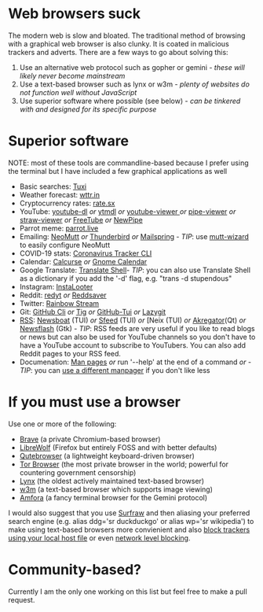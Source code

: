# Web browsers suck
The modern web is slow and bloated. The traditional method of browsing with a graphical web browser is also clunky. It is coated in malicious trackers and adverts. There are a few ways to go about solving this:
1. Use an alternative web protocol such as gopher or gemini - _these will likely never become mainstream_
2. Use a text-based browser such as lynx or w3m - _plenty of websites do not function well without JavaScript_
3. Use superior software where possible (see below) - _can be tinkered with and designed for its specific purpose_

# Superior software
NOTE: most of these tools are commandline-based because I prefer using the terminal but I have included a few graphical applications as well
* Basic searches: [Tuxi](https://github.com/Bugswriter/tuxi)
* Weather forecast: [wttr.in](https://github.com/chubin/wttr.in)
* Cryptocurrency rates: [rate.sx](https://github.com/chubin/rate.)
* YouTube: [youtube-dl](https://github.com/ytdl-org/youtube-dl)  _or_ [ytmdl](https://github.com/deepjyoti30/ytmdl)  _or_ [youtube-viewer ](https://github.com/trizen/youtube-viewer)_or_ [pipe-viewer](https://github.com/trizen/pipe-viewer)  _or_ [straw-viewer](https://github.com/trizen/straw-viewer)  _or_ [FreeTube](https://github.com/FreeTubeApp/FreeTube)  _or_ [NewPipe](https://github.com/TeamNewPipe/NewPipe)
* Parrot meme: [parrot.live](https://github.com/hugomd/parrot.live)
* Emailing: [NeoMutt](https://github.com/neomutt/neomutt) _or_ [Thunderbird](https://www.thunderbird.net/en-GB/) _or_ [Mailspring](https://github.com/Foundry376/Mailspring) - _TIP_: use [mutt-wizard](https://github.com/LukeSmithxyz/mutt-wizar) to easily configure NeoMutt
* COVID-19 stats: [Coronavirus Tracker CLI](https://github.com/sagarkarira/coronavirus-tracker-cli)
* Calendar: [Calcurse](https://github.com/lfos/calcurse) _or_ [Gnome Calendar](https://wiki.gnome.org/Apps/Calendar)
* Google Translate: [Translate Shell](https://github.com/soimort/translate-shell)- _TIP_: you can also use Translate Shell as a dictionary if you add the '-d' flag, e.g. "trans -d stupendous"
* Instagram: [InstaLooter](https://github.com/althonos/InstaLooter)
* Reddit: [redyt](https://github.com/Bugswriter/redyt) _or_ [Reddsaver](https://github.com/manojkarthick/reddsaver)
* Twitter: [Rainbow Stream](https://github.com/orakaro/rainbowstream)
* Git: [GitHub Cli](https://github.com/cli/cli) _or_ [Tig](https://github.com/jonas/tig) _or_ [GitHub-Tui](https://github.com/skanehira/github-tui) _or_ [Lazygit](https://github.com/jesseduffield/lazygit)
* [RSS](): [Newsboat](https://github.com/newsboat/newsboat) (TUI) _or_ [Sfeed](https://codemadness.org/sfeed-simple-feed-parser.html) (TUI) _or_ [Neix[](https://github.com/tomschwarz/neix) (TUI) _or_ [Akregator](https://userbase.kde.org/Akregator)(Qt) _or_ [Newsflash](https://gitlab.com/news-flash/news_flash_gtk) (Gtk) - _TIP_: RSS feeds are very useful if you like to read blogs or news but can also be used for YouTube channels so you don't have to have a YouTube account to subscribe to YouTubers. You can also add Reddit pages to your RSS feed.
* Documenation: [Man pages](https://en.wikipedia.org/wiki/Man_page) _or_ run '--help' at the end of a command _or_ - _TIP_: you can [use a different manpager](https://www.youtube.com/watch?v=ab3rY0X5kD4) if you don't like less

# If you must use a browser
Use one or more of the following:
* [Brave](https://brave.com/) (a private Chromium-based browser)
* [LibreWolf](https://librewolf-community.gitlab.io/) (Firefox but entirely FOSS and with better defaults)
* [Qutebrowser](https://qutebrowser.org/) (a lightweight keyboard-driven browser)
* [Tor Browser](https://www.torproject.org/) (the most private browser in the world; powerful for countering government censorship)
* [Lynx](https://lynx.browser.org/) (the oldest actively maintained text-based browser)
* [w3m](http://w3m.sourceforge.net/) (a text-based browser which supports image viewing)
* [Amfora](https://github.com/makeworld-the-better-one/amfora) (a fancy terminal browser for the Gemini protocol)

I would also suggest that you use [Surfraw](https://gitlab.com/surfraw/Surfraw/) and then aliasing your preferred search engine (e.g. alias ddg='sr duckduckgo' or alias wp='sr wikipedia') to make using text-based browsers more convienient and also [block trackers using your local host file](https://www.youtube.com/watch?v=VPfpCVW7ZvM) or even [network level blocking](https://pi-hole.net/).

# Community-based?
Currently I am the only one working on this list but feel free to make a pull request.
